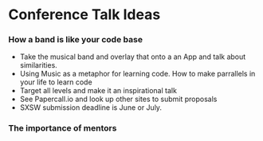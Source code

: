 # Conference Talk Ideas

### How a band is like your code base

- Take the musical band and overlay that onto a an App and talk about similarities.
- Using Music as a metaphor for learning code. How to make parrallels in your life to learn code
- Target all levels and make it an inspirational talk
- See Papercall.io and look up other sites to submit proposals
- SXSW submission deadline is June or July.

### The importance of mentors
